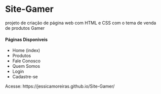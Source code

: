 # Site-Gamer
projeto de criação de página web com HTML e  CSS com o tema de venda de produtos Gamer
<h4>Páginas Disponiveis</h4>
<ul>
  <li>Home (index)</li>
  <li>Produtos</li>
  <li>Fale Conosco</li>
  <li>Quem Somos</li>
  <li>Login</li>
  <li>Cadastre-se</li>
</ul>
Acesse: https://jessicamoreiras.github.io/Site-Gamer/
